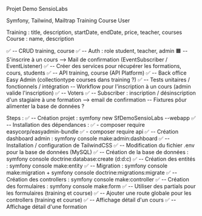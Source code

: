 Projet Demo SensioLabs

Symfony, Tailwind, Mailtrap
Training
Course
User

Training : title, description, startDate, endDate, price, teacher, courses
Course : name, description

✅ -- CRUD training, course 
✅ -- Auth : role student, teacher, admin
🟧 -- S'inscrire à un cours --> Mail de confirmation (EventSubscriber / EventListener)
✅ -- Créer des services pour récupérer les formations, cours, students
✅ -- API training, course (API Platform)
✅ -- Back office Easy Admin (collectiontype courses dans training ?)
✅ -- Tests unitaires / fonctionnels / intégration
-- Workflow pour l'inscription à un cours (admin valide l'inscription)
✅ -- Voters
✅ -- Subscriber : inscription / désinscription d'un stagiaire à une formation --> email de confirmation
-- Fixtures pôur alimenter la base de données ?


Steps :
✅ -- Création projet : symfony new SfDemoSensioLabs --webapp
✅ -- Installation des dépendances : 
    ✅ - composer require easycorp/easyadmin-bundle
    ✅ - composer require api
✅ -- Création dashboard admin : symfony console make:admin:dashboard
✅ -- Installation / configuration de TailwindCSS 
✅ -- Modification du fichier .env pour la base de données (MySQL)
✅ -- Création de la base de données : symfony console doctrine:database:create (d:d:c)
✅ -- Création des entités : symfony console make:entity
✅ -- Migration : symfony console make:migration + symfony console doctrine:migrations:migrate
✅ -- Création des controllers : symfony console make:controller
✅ -- Création des formulaires : symfony console make:form
✅ -- Utiliser des partials pour les formulaires (training et course)
✅ -- Ajouter une route globale pour les controllers (training et course)
✅ -- Affichage détail d'un cours
✅ -- Affichage détail d'une formation